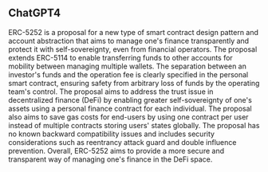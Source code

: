 ## ChatGPT4

ERC-5252 is a proposal for a new type of smart contract design pattern and account abstraction that aims to manage one's finance transparently and protect it with self-sovereignty, even from financial operators. The proposal extends ERC-5114 to enable transferring funds to other accounts for mobility between managing multiple wallets. The separation between an investor's funds and the operation fee is clearly specified in the personal smart contract, ensuring safety from arbitrary loss of funds by the operating team's control. The proposal aims to address the trust issue in decentralized finance (DeFi) by enabling greater self-sovereignty of one's assets using a personal finance contract for each individual. The proposal also aims to save gas costs for end-users by using one contract per user instead of multiple contracts storing users' states globally. The proposal has no known backward compatibility issues and includes security considerations such as reentrancy attack guard and double influence prevention. Overall, ERC-5252 aims to provide a more secure and transparent way of managing one's finance in the DeFi space.
